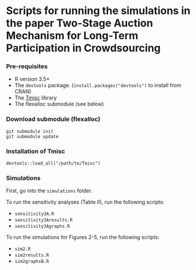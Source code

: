 # Scripts for running the simulations in the paper Two-Stage Auction Mechanism for Long-Term Participation in Crowdsourcing

### Pre-requisites
- R version 3.5+
- The `devtools` package. (`install.packages("devtools")` to install from CRAN)
- The [Tmisc](https://github.com/tshmak/Tmisc) library
- The flexalloc submodule (see below)

### Download submodule (flexalloc)
```
git submodule init
git submodule update
```

### Installation of Tmisc
```
devtools::load_all("/path/to/Tmisc")
```

### Simulations
First, go into the `simulations` folder. 

To run the sensitivity analyses (Table II), run the following scripts: 
- `sensitivity3A.R` 
- `sensitivity3Aresults.R` 
- `sensitivity3Agraphs.R` 

To run the simulations for Figures 2-5, run the following scripts: 
- `sim2.R`
- `sim2results.R`
- `sim2graphsB.R`
